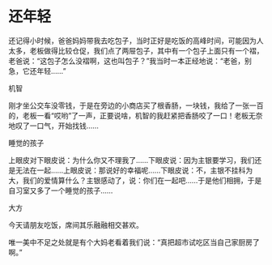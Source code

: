 # 还年轻

还记得小时候，爸爸妈妈带我去吃包子，当时正好是吃饭的高峰时间，可能因为人太多，老板做得比较仓促，我们点了两屉包子，其中有一个包子上面只有一个褶，老爸说：“这包子怎么没褶啊，这也叫包子？”我当时一本正经地说：“老爸，别急，它还年轻……” 

机智 

刚才坐公交车没零钱，于是在旁边的小商店买了根香肠，一块钱，我给了一张一百的，老板一看“哎哟”了一声，正要说啥，机智的我赶紧把香肠咬了一口！老板无奈地叹了一口气，开始找钱…… 

睡觉的孩子 

上眼皮对下眼皮说：为什么你又不理我了……下眼皮说：因为主银要学习，我们还是无法在一起……上眼皮说：那说好的幸福呢……下眼皮说：不，主银不挂科为大，我们的爱情算什么？主银感动了，说：你们在一起吧……于是他们相拥，于是自习室又多了一个睡觉的孩子…… 

大方 

今天请朋友吃饭，席间其乐融融相交甚欢。 

唯一美中不足之处就是有个大妈老看着我们说：“真把超市试吃区当自己家厨房了啊。”